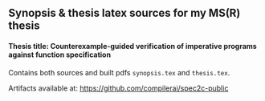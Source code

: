 ## Synopsis & thesis latex sources for my MS(R) thesis

#### Thesis title: Counterexample-guided verification of imperative programs against function specification

Contains both sources and built pdfs `synopsis.tex` and `thesis.tex`.

Artifacts available at: https://github.com/compilerai/spec2c-public
